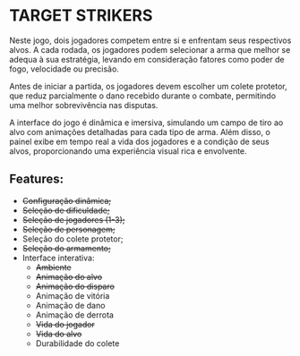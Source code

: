 <div class="md-content" style="max-width: 700px">

# TARGET STRIKERS

Neste jogo, dois jogadores competem entre si e enfrentam seus respectivos alvos. A cada rodada, os jogadores podem selecionar a arma que melhor se adequa à sua estratégia, levando em consideração fatores como poder de fogo, velocidade ou precisão.

Antes de iniciar a partida, os jogadores devem escolher um colete protetor, que reduz parcialmente o dano recebido durante o combate, permitindo uma melhor sobrevivência nas disputas.

A interface do jogo é dinâmica e imersiva, simulando um campo de tiro ao alvo com animações detalhadas para cada tipo de arma. Além disso, o painel exibe em tempo real a vida dos jogadores e a condição de seus alvos, proporcionando uma experiência visual rica e envolvente.

## Features:
- ~~Configuração dinâmica;~~
- ~~Seleção de dificuldade;~~
- ~~Seleção de jogadores (1-3);~~
- ~~Seleção de personagem;~~
- Seleção do colete protetor;
- ~~Seleção do armamento;~~
- Interface interativa:
    - ~~Ambiente~~
    - ~~Animação do alvo~~
    - ~~Animação do disparo~~
    - Animação de vitória
    - Animação de dano
    - Animação de derrota
    - ~~Vida do jogador~~
    - ~~Vida do alvo~~
    - Durabilidade do colete
  
</div>